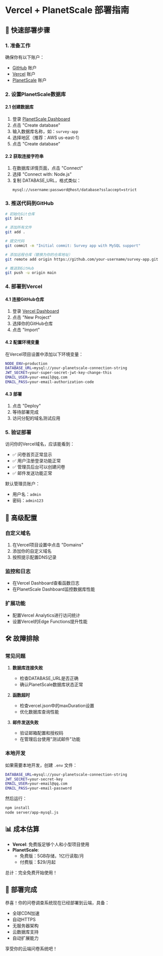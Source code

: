 # Vercel + PlanetScale 部署指南

## 🚀 快速部署步骤

### 1. 准备工作

确保你有以下账户：
- [GitHub](https://github.com) 账户
- [Vercel](https://vercel.com) 账户
- [PlanetScale](https://planetscale.com) 账户

### 2. 设置PlanetScale数据库

#### 2.1 创建数据库
1. 登录 [PlanetScale Dashboard](https://app.planetscale.com)
2. 点击 "Create database"
3. 输入数据库名称，如：`survey-app`
4. 选择地区（推荐：AWS us-east-1）
5. 点击 "Create database"

#### 2.2 获取连接字符串
1. 在数据库详情页面，点击 "Connect"
2. 选择 "Connect with: Node.js"
3. 复制 DATABASE_URL，格式类似：
   ```
   mysql://username:password@host/database?sslaccept=strict
   ```

### 3. 推送代码到GitHub

```bash
# 初始化Git仓库
git init

# 添加所有文件
git add .

# 提交代码
git commit -m "Initial commit: Survey app with MySQL support"

# 添加远程仓库（替换为你的仓库地址）
git remote add origin https://github.com/your-username/survey-app.git

# 推送到GitHub
git push -u origin main
```

### 4. 部署到Vercel

#### 4.1 连接GitHub仓库
1. 登录 [Vercel Dashboard](https://vercel.com/dashboard)
2. 点击 "New Project"
3. 选择你的GitHub仓库
4. 点击 "Import"

#### 4.2 配置环境变量
在Vercel项目设置中添加以下环境变量：

```bash
NODE_ENV=production
DATABASE_URL=mysql://your-planetscale-connection-string
JWT_SECRET=your-super-secret-jwt-key-change-this
EMAIL_USER=your-email@qq.com
EMAIL_PASS=your-email-authorization-code
```

#### 4.3 部署
1. 点击 "Deploy"
2. 等待部署完成
3. 访问分配的域名测试应用

### 5. 验证部署

访问你的Vercel域名，应该能看到：
- ✅ 问卷首页正常显示
- ✅ 用户注册登录功能正常
- ✅ 管理员后台可以创建问卷
- ✅ 邮件发送功能正常

默认管理员账户：
- 用户名：`admin`
- 密码：`admin123`

## 🔧 高级配置

### 自定义域名
1. 在Vercel项目设置中点击 "Domains"
2. 添加你的自定义域名
3. 按照提示配置DNS记录

### 监控和日志
- 在Vercel Dashboard查看函数日志
- 在PlanetScale Dashboard监控数据库性能

### 扩展功能
- 配置Vercel Analytics进行访问统计
- 设置Vercel的Edge Functions提升性能

## 🛠️ 故障排除

### 常见问题

1. **数据库连接失败**
   - 检查DATABASE_URL是否正确
   - 确认PlanetScale数据库状态正常

2. **函数超时**
   - 检查vercel.json中的maxDuration设置
   - 优化数据库查询性能

3. **邮件发送失败**
   - 验证邮箱配置和授权码
   - 在管理后台使用"测试邮件"功能

### 本地开发

如果需要本地开发，创建 `.env` 文件：

```bash
DATABASE_URL=mysql://your-planetscale-connection-string
JWT_SECRET=your-secret-key
EMAIL_USER=your-email@qq.com
EMAIL_PASS=your-email-password
```

然后运行：
```bash
npm install
node server/app-mysql.js
```

## 📊 成本估算

- **Vercel**: 免费版足够个人和小型项目使用
- **PlanetScale**: 
  - 免费版：5GB存储，1亿行读取/月
  - 付费版：$29/月起

总计：完全免费开始使用！

## 🎉 部署完成

恭喜！你的问卷调查系统现在已经部署到云端，具备：
- 全球CDN加速
- 自动HTTPS
- 无服务器架构
- 云数据库支持
- 自动扩展能力

享受你的云端问卷系统吧！
